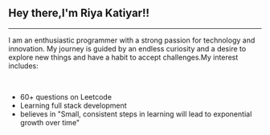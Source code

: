 <b><h2>Hey there,I'm Riya Katiyar!!</b></h2>
<hr>
<p>I am an enthusiastic programmer with a strong passion for technology and innovation. My journey is guided by an endless curiosity and a desire to explore new things and have a habit to accept challenges.My interest includes:</p>
<br>
<ul>
  <li class=✒️>60+ questions on Leetcode</li>
  <li class="📖">Learning full stack development </li>
  <li class="🎯">believes in "Small, consistent steps in learning will lead to exponential growth over time"</li>
</ul>

